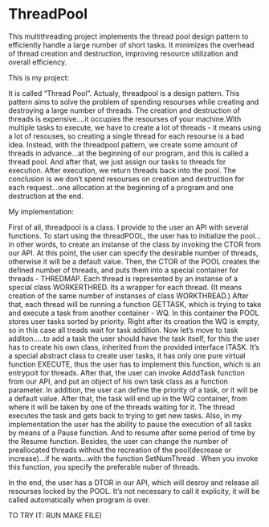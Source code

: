 # ThreadPool
This multithreading project implements the thread pool design pattern to efficiently handle a large number of short tasks. It minimizes the overhead of thread creation and destruction, improving resource utilization and overall efficiency.

This is my project:
 
It is called “Thread Pool”. Actualy, threadpool is a  design pattern. This pattern aims to solve the problem of spending resourses while creating and destroying a large number of threads. The creation and destruction of threads is expensive....it occupies the resourses of your machine.With multiple tasks to execute, we have to create a lot of threads - it means using a lot of resouses, so creating a single thread for each resourse is a bad idea. Instead,  with the threadpool pattern, we create some amount of threads in advance...at the beginning of our program, and this is called a thread pool. And after that, we just assign our tasks to threads for execution. After execution, we return threads back into the pool. The conclusion is we don’t spend resourses on creation and destruction for each request...one allocation at the beginning of a program and one destruction at the end.

My implementation:

First of all, threadpool is a class. I provide to the user an API with several functions. To start using the threadPOOL, the user has to initialize the pool... in other words, to create an instanse of the class by invoking the CTOR from our API. At this point, the user can specify the desirable number of threads, otherwise it will be a default value. Then, the CTOR of the POOL creates the defined number of threads, and puts them into a special container for threads - THREDMAP. Each thread is represented by an instanse of a special class WORKERTHRED. Its a wrapper for each thread. (It means creation of the same number of instanses of class WORKTHREAD.) After that, each thread will be running a function GETTASK, which is trying to take and execute a task from another container - WQ. In this container the POOL stores user tasks sorted by priority. Right after its creation the WQ is empty, so  in this case all treads wait for task addition. Now let’s move to task additon.....to add a task the user should have the task itself, for this the user has to create his own class, inherited from the provided interface ITASK. It’s a special abstract class to create user tasks, it has only one pure virtual function EXECUTE, thus the user has to implement this function, which is an entrypoit for threads. After that, the user can invoke AdddTask function from our API, and put an object of his own task  class as a function parameter. In addition, the user can define the priority of a task, or it will be a default value. After that, the task will end up in the WQ container, from where it will be taken by one of the threads waiting for it. The thread executes the task and gets back to trying to get new tasks.
Also, in my implementation the user has the ability to pause the execution of all tasks by means of a Pause function. And to resume after some period of time by the Resume function. 
Besides, the user can change the number of preallocated threads without the recreation of the pool(decrease or increase)...if he wants...with the function SetNumThread . When you invoke this function, you specify the preferable nuber of threads. 

In the end, the user has a DTOR in our API, which will desroy and release all resourses locked by the POOL. It’s not  necessary to call it explicity, it will be called automatically when program is over.


TO TRY IT:
RUN MAKE FILE)
